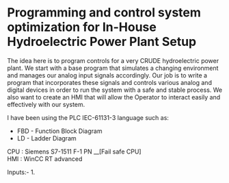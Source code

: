 # Programming and control system optimization for In-House Hydroelectric Power Plant Setup  
The idea here is to program controls for a very CRUDE hydroelectric power plant. We start with a base program that simulates a changing environment and manages our analog input signals accordingly. Our job is to write a program that incorporates these signals and controls various analog and digital devices in order to run the system with a safe and stable process. We also want to create an HMI that will allow the Operator to interact easily and effectively with our system.

I have been using the PLC IEC-61131-3 language such as:  
- FBD - Function Block Diagram
- LD - Ladder Diagram

CPU : Siemens S7-1511 F-1 PN __[Fail safe CPU]  
HMI : WinCC RT advanced

Inputs:-
1. 


